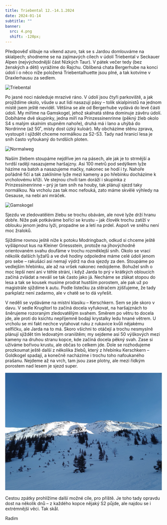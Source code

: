 ```yaml
---
title: Triebental 12.-14.1.2024
date: 2024-01-14
subtitle: ""
banner:
  src: 4.png
  shift: -120px;
---
```


Předpověď slibuje na víkend azuro, tak se s Jardou domlouváme na skialpech; shodneme se na zajímavých cílech v údolí Triebental v Seckauer Alpen (nejvýchodnější část Nízkých Taur). V pátek večer tedy (bez ženských a dětí) vyrážíme do Rajchu. Oblíbená chata Bergerhube na konci údolí i o něco níže položená Triebentalhuette jsou plné, a tak kotvíme v Draxlerhausu za sedlem.

![Triebental](1.png)

Po jasné noci následuje mrazivé ráno. V údolí jsou čtyři parkoviště, a jak projíždíme okolo, všude u aut lidi nasazují pásy – tolik skialpinistů na jednom místě jsem ještě neviděl. Většina se ale od Bergerhube vydává do levé části údolí. My míříme na Gamskogel, jehož skalnatá stěna dominuje závěru údolí. Dobíháme dvě skupinky, jedna míří na Prinzessinenrinne (pěkný žleb okolo S4 s malým skalním stupněm nahoře), druhá má i lano a uhýbá do Nordrinne (až 50˚, místy dost úzký kuloár). My obcházíme stěnu zprava, vystoupit i sjíždět chceme normálkou za S2-S3. Tady nad hranicí lesa je sníh často vyfoukaný do tvrdších ploten.

![Normalweg](3.png)

Naším žlebem stoupáme nejdříve jen na pásech, ale jak je to strmější a tvrdší raději nasazujeme haršajzny. Asi 100 metrů pod sedýlkem lyže házíme na batoh a nasazujeme mačky, nakonec se hodí i ty. Nahoře pořádně fičí a tak zaklíníme lyže mezi kameny a po hřebínku docházíme k vrcholovému kříži. Ve stejnou chvíli tam doráží i skupinka z Prinzessinenrinne – prý je tam sníh na houby, tak plánují sjezd taky normálkou. Na vrcholu zas tak moc nefouká, zato máme skvělé výhledy na Gesause, na nebi ani mráček.

![Gamskogel](4.png)

Sjezdu ve zledovatělém žlebu se trochu obávám, ale nové lyže drží hranu dobře. Níže pak potkáváme bořící se krustu – jak člověk trochu zatíží v oblouku jenom jednu lyži, propadne se a letí na prdel. Aspoň ve sněhu není moc žraloků.

Sjíždíme rovnou ještě níže k potoku Modringbach, odkud si chceme ještě vyšlápnout kus na Kleiner Griessstein, protože na jihovýchodně orientovaném svahu doufáme v trochu rozměklejší sníh. Okolo se vrací několik dalších lyžařů a ve dvě hodiny odpoledne máme celé údolí jenom pro sebe – rakušáci asi nemají výdrž na dva sjezdy za den. Stoupáme po vedlejším hřebínku, ale až na vršek nakonec nedojdeme. Bohužel sníh o moc lepší není ani v téhle stráni, i když Jarda to prý v krátkých obloucích začíná zvládat a neválí se tak často jako já. Necháme se zlákat stopou do lesa a tak se kousek musíme prodrat hustším porostem, ale pak už po magistrále sjíždíme k autu. Podle lístečku za stěračem zjišťujeme, že tady parkplatz není zadarmo, ale v chatě se to dá vyřešit.

V neděli se vydáváme na místní klasiku – Kerschkern. Sem se jde skoro v davu. V sedle Krugltorl to začíná docela vyfukovat, na haršajznách to šněrujeme rozoraným zledovatělým svahem. Směrem po větru to docela jde, ale proti do ksichtu nepříjemně bodají krystalky ledu hnané větrem. U vrcholu se mi fakt nechce vytahovat ruku z rukavice kvůli nějakému selfíčku, ale Jarda na to má. Skoro všichni to otáčejí a trochu nesmyslně plánují sjíždět tím ledovatým oraništěm; my sejdeme asi 50 výškových mezi kameny na druhou stranu kopce, kde začíná docela pěkný svah. Zase si užíváme bořivou krustu, ale občas to celkem jde. Dole se rozhodujeme prozkoumat ještě další z několika žlebů, který z hřebínku Kerschkern – Goldkogel spadají, a konečně nacházíme i trochu toho nafoukaného prašanu. Nejdeme až na vrch, tam jsou zase plotny, ale mezi řídkým porostem nad lesem je sjezd super.

![Kerschkern](5.png)

Cestou zpátky prohlížíme další možné cíle, pro příště. Je toho tady opravdu dost na několik dnů – z každého kopce nějaký S2 půjde, ale najdou se i extrémnější věci. Tak skål.

Radim